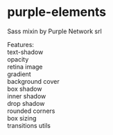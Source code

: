 purple-elements
===============

Sass mixin by Purple Network srl

Features:<br />
text-shadow<br />
opacity<br />
retina image<br />
gradient<br />
background cover<br />
box shadow<br />
inner shadow<br />
drop shadow<br />
rounded corners<br />
box sizing<br />
transitions utils<br />

